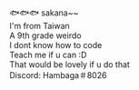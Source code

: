🐟🐟🐟 sakana~~  
I'm from Taiwan  
A 9th grade weirdo  
I dont know how to code  
Teach me if u can :D  
That would be lovely if u do that  
Discord: Hambaga＃8026
<!--
**IaintHamburger/IaintHamburger** is a ✨ _special_ ✨ repository because its `README.md` (this file) appears on your GitHub profile.

Here are some ideas to get you started:

- 🔭 I’m currently working on ...
- 🌱 I’m currently learning ...
- 👯 I’m looking to collaborate on ...
- 🤔 I’m looking for help with ...
- 💬 Ask me about ...
- 📫 How to reach me: ...
- 😄 Pronouns: ...
- ⚡ Fun fact: ...
-->
